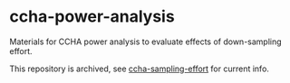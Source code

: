 # ccha-power-analysis

Materials for CCHA power analysis to evaluate effects of down-sampling effort.

This repository is archived, see [ccha-sampling-effort](https://github.com/tbep-tech/ccha-sampling-effort) for current info.
